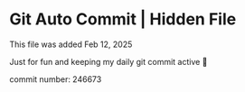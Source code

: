 # Git Auto Commit | Hidden File

This file was added Feb 12, 2025

Just for fun and keeping my daily git commit active 🤪

commit number: 246673
